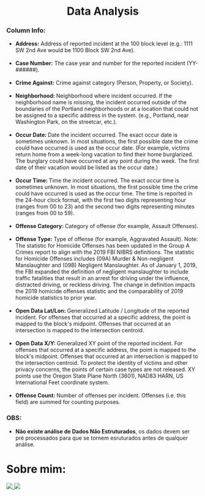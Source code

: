 <!DOCTYPE html>
<html lang="en">
<head>
    <meta charset="UTF-8">
    <meta http-equiv="X-UA-Compatible" content="IE=edge">
    <meta name="viewport" content="width=device-width, initial-scale=1.0">
</head>
<body>
  <H1 align="center"> Data Analysis </H1>
  <h3>Column Info:</h3>
  <ul>
    <li><b>Address:</b> Address of reported incident at the 100 block level (e.g.: 1111 SW 2nd Ave would be 1100 Block SW 2nd Ave).</li>
    <br>
    <li><b>Case Number:</b> The case year and number for the reported incident (YY-######).</li>
    <br>
    <li><b>Crime Against:</b> Crime against category (Person, Property, or Society).</li>
    <br>
    <li><b>Neighborhood: </b>Neighborhood where incident occurred. If the neighborhood name is missing, the incident occurred outside of the boundaries of the Portland neighborhoods or at a location that could not be assigned to a specific address in the system. (e.g., Portland, near Washington Park, on the streetcar, etc.).</li>
    <br>
    <li><b>Occur Date: </b>Date the incident occurred. The exact occur date is sometimes unknown. In most situations, the first possible date the crime could have occurred is used as the occur date. (For example, victims return home from a week-long vacation to find their home burglarized. The burglary could have occurred at any point during the week. The first date of their vacation would be listed as the occur date.)
</li>
      <br>
    <li><b>Occur Time: </b>Time the incident occurred. The exact occur time is sometimes unknown. In most situations, the first possible time the crime could have occurred is used as the occur time. The time is reported in the 24-hour clock format, with the first two digits representing hour (ranges from 00 to 23) and the second two digits representing minutes (ranges from 00 to 59).
</li>
    <br>
    <li><b>Offense Category: </b>Category of offense (for example, Assault Offenses).</li>
    <br>
    <li><b>Offense Type: </b>Type of offense (for example, Aggravated Assault).
Note: The statistic for Homicide Offenses has been updated in the Group A Crimes report to align with the 2019 FBI NIBRS definitions. The statistic for Homicide Offenses includes (09A) Murder & Non-negligent Manslaughter and (09B) Negligent Manslaughter. As of January 1, 2019, the FBI expanded the definition of negligent manslaughter to include traffic fatalities that result in an arrest for driving under the influence, distracted driving, or reckless driving. The change in definition impacts the 2019 homicide offenses statistic and the comparability of 2019 homicide statistics to prior year.
</li>
    <br>
    <li><b>Open Data Lat/Lon: </b>Generalized Latitude / Longitude of the reported incident. For offenses that occurred at a specific address, the point is mapped to the block's midpoint. Offenses that occurred at an intersection is mapped to the intersection centroid.
</li>
      <br>
      <li><b>Open Data X/Y: </b>Generalized XY point of the reported incident. For offenses that occurred at a specific address, the point is mapped to the block's midpoint. Offenses that occurred at an intersection is mapped to the intersection centroid. To protect the identity of victims and other privacy concerns, the points of certain case types are not released. XY points use the Oregon State Plane North (3601), NAD83 HARN, US International Feet coordinate system.
</li>
    <br>
    <li><b>Offense Count: </b>Number of offenses per incident. Offenses (i.e. this field) are summed for counting purposes.</li>  
</ul>
  <h3> OBS: </h3>
    <ul>
        <li> <b>Não existe análise de Dados Não Estruturados</b>, os dados devem ser pré processados para que se tornem esruturados antes de qualquer análise.</li>
    </ul>
  <h1> Sobre mim: </h1>
  <a href="https://www.linkedin.com/in/airton-f-225784255/">
  <img src="https://user-images.githubusercontent.com/110841289/224358942-846f52a8-6945-49ca-8aa7-6719b2f1c603.png">
  </a>
  <a href="https://www.instagram.com/faa_bry/">
  <img src="https://user-images.githubusercontent.com/110841289/224359564-da97e372-92b5-4229-9d73-eee2779e16c4.png">
  </a>
</body>
</html>




